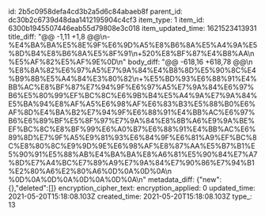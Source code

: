 id: 2b5c0958defa4cd3b2a5d6c84abaeb8f
parent_id: dc30b2c6739d48daa1412195904c4cf3
item_type: 1
item_id: 6300b1945507446eab55d79808e3c018
item_updated_time: 1621523413931
title_diff: "@@ -1,11 +1,8 @@\\n-%E4%BA%BA%E5%8E%9F%E6%9D%A5%E8%B6%8A%E5%A4%9A%E5%8D%B4%E8%B6%8A%E5%8F%91\\n+520%E8%BF%87%E4%B8%AA\\n %E5%AF%82%E5%AF%9E%0D\\n"
body_diff: "@@ -618,16 +618,78 @@\\n %E8%8A%82%E6%97%A5%E7%9A%84%E4%B8%8D%E5%90%8C%E4%B9%8B%E5%A4%84%E3%80%82\\n+%E5%BD%93%E6%88%91%E4%BB%AC%E8%BF%87%E7%94%9F%E6%97%A5%E7%9A%84%E6%97%B6%E5%80%99%EF%BC%8C%E6%9B%B4%E5%A4%9A%E7%9A%84%E5%BA%94%E8%AF%A5%E6%98%AF%E6%83%B3%E5%88%B0%E6%AF%8D%E4%BA%B2%E7%94%9F%E6%88%91%E4%BB%AC%E6%97%B6%E6%89%BF%E5%8F%97%E7%9A%84%E8%8B%A6%E9%9A%BE%EF%BC%8C%E8%BF%99%E6%A0%B7%E6%88%91%E4%BB%AC%E6%89%8D%E7%9F%A5%E9%81%93%E6%84%9F%E6%81%A9%EF%BC%8C%E8%80%8C%E9%9D%9E%E6%98%AF%E8%87%AA%E5%B7%B1%E5%90%91%E5%88%AB%E4%BA%BA%E8%A6%81%E5%90%84%E7%A7%8D%E7%A4%BC%E7%89%A9%E7%9A%84%E7%90%86%E7%94%B1%E2%80%A6%E2%80%A6%0D%0A%0D%0A\\n %0D%0A%0D%0A%0D%0A%0D%0A\\n"
metadata_diff: {"new":{},"deleted":[]}
encryption_cipher_text: 
encryption_applied: 0
updated_time: 2021-05-20T15:18:08.103Z
created_time: 2021-05-20T15:18:08.103Z
type_: 13